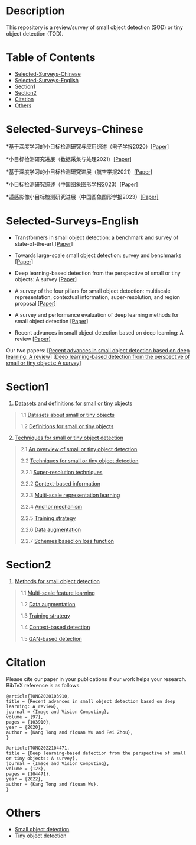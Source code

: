 
# Description
This repository is a review/survey of small object detection (SOD) or tiny object detection (TOD).


# Table of Contents
* [Selected-Surveys-Chinese](#Selected-Surveys-Chinese)
* [Selected-Surveys-English](#Selected-Surveys-English)
* [Section1](#Section1)
* [Section2](#Section2)
* [Citation](#citation)
* [Others](#others)


# Selected-Surveys-Chinese

*基于深度学习的小目标检测研究与应用综述（电子学报2020）[[Paper]]( https://kns.cnki.net/kcms2/article/abstract?v=vYzgd5_tBo8_whF6s4dRd_wTeR6l3xNYLAsZWBLKBYSu6hEVrLY-g6CCdimsvHYElpzkvB1se8ftsUFpajC1wYsgEAE_Pja_MPLlINOIdlkJqjOUwiqQ63fgAyFwf2jFtLkfRgOK1n0=&uniplatform=NZKPT&language=CHS)

*小目标检测研究进展（数据采集与处理2021）[[Paper]]( https://kns.cnki.net/kcms2/article/abstract?v=vYzgd5_tBo8yXLqmzd9kLw3r3khh2YNTBnlreOCsVAkV3Oc6bajAkThbRpUEyYy35UqCo3YVfIqQ0H8l4BvUXORlKQPSL871iHn47z_hJ0w1GO68xBlDvU_A06QDvNYZ4JfCP8v_o3M=&uniplatform=NZKPT&language=CHS)

*基于深度学习的小目标检测研究进展（航空学报2021）[[Paper]]( https://kns.cnki.net/kcms2/article/abstract?v=vYzgd5_tBo8RTgUA3cBpkADgQciUxVz0Q3FLQVjh5leuUtdz4g9Oas6Z1oOihiPo9n1UVLKmnwwT6Y-TuTTox0547YHwijlaFltaDAN8Ll1ncXI5hUIZMVC38zro0ixekefhb6PXUY4=&uniplatform=NZKPT&language=CHS)

*小目标检测研究综述（中国图象图形学报2023）[[Paper]]( https://kns.cnki.net/kcms2/article/abstract?v=vYzgd5_tBo9rvXUnC8mZwuP6sTPTqw1EreHHbtnucY03MTF-f_gDl2FopdFLkowpqhae8NvAPTMhK5PSfwfeRSIkuciEUz5q3g90xBquUQumPT6zPfB_Z3FiyRODGjVmPpKN5XJq-Ng=&uniplatform=NZKPT&language=CHS)

*遥感影像小目标检测研究进展（中国图象图形学报2023）[[Paper]]( https://kns.cnki.net/kcms2/article/abstract?v=vYzgd5_tBo_JNoE1uh7-RPPhn5mNZcHThbd5UbiAnSy2-xN8DznZ6fGYae99XkE6-jn-E9XZ5hlH7zk1_nT7n-5PmkgOCJK8k3cmw2XBQ4JuXX7pNIULfhsLZ86eEavtBb8K6r4v4VI=&uniplatform=NZKPT&language=CHS)



# Selected-Surveys-English

* Transformers in small object detection: a benchmark and survey of state-of-the-art [[Paper]](https://doi.org/10.48550/arXiv.2309.04902)

* Towards large-scale small object detection: survey and benchmarks [[Paper]](https://ieeexplore.ieee.org/document/10168277)

* Deep learning-based detection from the perspective of small or tiny objects: A survey [[Paper]](https://doi.org/10.1016/j.imavis.2022.104471)

* A survey of the four pillars for small object detection: multiscale representation, contextual information, super-resolution, and region proposal [[Paper]](https://doi.org/10.1109/TSMC.2020.3005231)

* A survey and performance evaluation of deep learning methods for small object detection [[Paper]](https://doi.org/10.1016/j.eswa.2021.114602)

* Recent advances in small object detection based on deep learning: A review [[Paper]](https://doi.org/10.1016/j.imavis.2020.103910)



Our two papers: 
[[Recent advances in small object detection based on deep learning: A review]](https://doi.org/10.1016/j.imavis.2020.103910)
[[Deep learning-based detection from the perspective of small or tiny objects: A survey]](https://doi.org/10.1016/j.imavis.2022.104471)

# Section1

1. [Datasets and definitions for small or tiny objects](#1) 
>1.1 [Datasets about small or tiny objects](#1.1) 
>
>1.2 [Definitions for small or tiny objects](#1.2)

2. [Techniques for small or tiny object detection](#2)  
>2.1 [An overview of small or tiny object detection](#2.1)
>
>2.2 [Techniques for small or tiny object detection](#2.2)
>
  >2.2.1 [Super-resolution techniques](#2.2.1)
  >
  >2.2.2 [Context-based information](#2.2.2)
  >
  >2.2.3 [Multi-scale representation learning](#2.2.3)
  >
  >2.2.4 [Anchor mechanism](#2.2.4)
  >
  >2.2.5 [Training strategy](#2.2.5)
  >
  >2.2.6 [Data augmentation](#2.2.6)
  >
  >2.2.7 [Schemes based on loss function](#2.2.7)
   

# Section2

1. [Methods for small object detection](#1)   
>1.1 [Multi-scale feature learning](#1.1)
>
>1.2 [Data augmentation](#1.2)
>
>1.3 [Training strategy](#1.3)
>
>1.4 [Context-based detection](#1.4)
>
>1.5 [GAN-based detection](#1.5)


# Citation

Please cite our paper in your publications if our work helps your research. BibTeX reference is as follows.

``````````````````````````````
@article{TONG2020103910,
title = {Recent advances in small object detection based on deep learning: A review},
journal = {Image and Vision Computing},
volume = {97},
pages = {103910},
year = {2020},
author = {Kang Tong and Yiquan Wu and Fei Zhou},
}
``````````````````````````````
``````````````````````````````
@article{TONG2022104471,
title = {Deep learning-based detection from the perspective of small or tiny objects: A survey},
journal = {Image and Vision Computing},
volume = {123},
pages = {104471},
year = {2022},
author = {Kang Tong and Yiquan Wu},
}
``````````````````````````````


# Others

* [Small object detection](https://github.com/ispc-lab/SmallObjectDetectionList)
* [Tiny object detection](https://github.com/kuanhungchen/awesome-tiny-object-detection)
